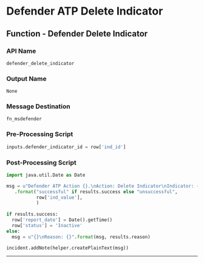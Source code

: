<!--
    DO NOT MANUALLY EDIT THIS FILE
    THIS FILE IS AUTOMATICALLY GENERATED WITH resilient-circuits codegen
-->

# Defender ATP Delete Indicator

## Function - Defender Delete Indicator

### API Name
`defender_delete_indicator`

### Output Name
`None`

### Message Destination
`fn_msdefender`

### Pre-Processing Script
```python
inputs.defender_indicator_id = row['ind_id']
```

### Post-Processing Script
```python
import java.util.Date as Date

msg = u"Defender ATP Action {}.\nAction: Delete Indicator\nIndicator: {}"\
   .format("successful" if results.success else "unsuccessful",
           row['ind_value'],
           )
           
if results.success:
  row['report_date'] = Date().getTime()
  row['status'] = 'Inactive'
else:
  msg = u"{}\nReason: {}".format(msg, results.reason)

incident.addNote(helper.createPlainText(msg))

```

---

